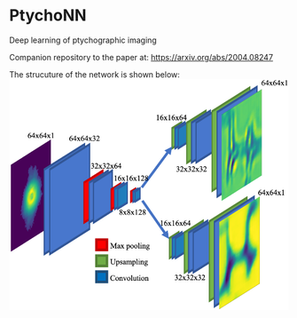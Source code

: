 # PtychoNN
Deep learning of ptychographic imaging

Companion repository to the paper at: https://arxiv.org/abs/2004.08247

The strucuture of the network is shown below:
![alt text](./fig1.png)
